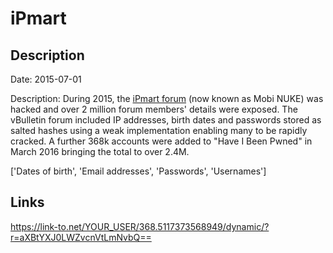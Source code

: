 # iPmart

## Description

Date: 2015-07-01

Description:
During 2015, the <a href="http://ipmart-forum.com" target="_blank" rel="noopener">iPmart forum</a> (now known as Mobi NUKE) was hacked and over 2 million forum members' details were exposed. The vBulletin forum included IP addresses, birth dates and passwords stored as salted hashes using a weak implementation enabling many to be rapidly cracked. A further 368k accounts were added to &quot;Have I Been Pwned&quot; in March 2016 bringing the total to over 2.4M.


['Dates of birth', 'Email addresses', 'Passwords', 'Usernames']

## Links

https://link-to.net/YOUR_USER/368.5117373568949/dynamic/?r=aXBtYXJ0LWZvcnVtLmNvbQ==